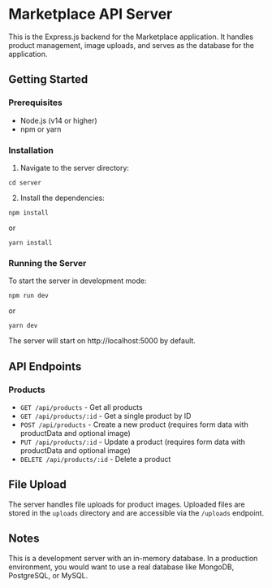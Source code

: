 
# Marketplace API Server

This is the Express.js backend for the Marketplace application. It handles product management, image uploads, and serves as the database for the application.

## Getting Started

### Prerequisites

- Node.js (v14 or higher)
- npm or yarn

### Installation

1. Navigate to the server directory:
```
cd server
```

2. Install the dependencies:
```
npm install
```
or
```
yarn install
```

### Running the Server

To start the server in development mode:
```
npm run dev
```
or
```
yarn dev
```

The server will start on http://localhost:5000 by default.

## API Endpoints

### Products

- `GET /api/products` - Get all products
- `GET /api/products/:id` - Get a single product by ID
- `POST /api/products` - Create a new product (requires form data with productData and optional image)
- `PUT /api/products/:id` - Update a product (requires form data with productData and optional image)
- `DELETE /api/products/:id` - Delete a product

## File Upload

The server handles file uploads for product images. Uploaded files are stored in the `uploads` directory and are accessible via the `/uploads` endpoint.

## Notes

This is a development server with an in-memory database. In a production environment, you would want to use a real database like MongoDB, PostgreSQL, or MySQL.
